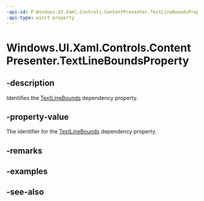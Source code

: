 ```yaml
---
-api-id: P:Windows.UI.Xaml.Controls.ContentPresenter.TextLineBoundsProperty
-api-type: winrt property
---
```


<!-- Property syntax
public Windows.UI.Xaml.DependencyProperty TextLineBoundsProperty { get; }
-->

# Windows.UI.Xaml.Controls.ContentPresenter.TextLineBoundsProperty

## -description
Identifies the [TextLineBounds](contentpresenter_textlinebounds.md) dependency property.



## -property-value
The identifier for the [TextLineBounds](contentpresenter_textlinebounds.md) dependency property.

## -remarks

## -examples

## -see-also
